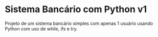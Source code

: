 # Sistema Bancário com Python v1

Projeto de um sistema bancário simples com apenas 1 usuário usando Python com uso de while, ifs e try. 
